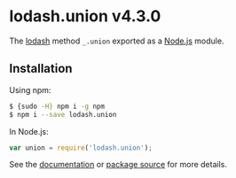 # lodash.union v4.3.0

The [lodash](https://lodash.com/) method `_.union` exported as a [Node.js](https://nodejs.org/) module.

## Installation

Using npm:
```bash
$ {sudo -H} npm i -g npm
$ npm i --save lodash.union
```

In Node.js:
```js
var union = require('lodash.union');
```

See the [documentation](https://lodash.com/docs#union) or [package source](https://github.com/lodash/lodash/blob/4.3.0-npm-packages/lodash.union) for more details.
